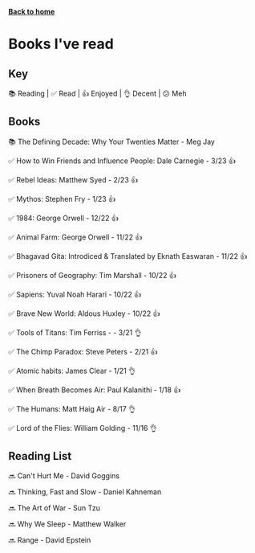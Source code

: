 [__Back to home__](../index.md)

# Books I've read

## Key

📚 Reading |
✅ Read |
👍 Enjoyed |
👌 Decent |
😕 Meh


## Books

📚 The Defining Decade: Why Your Twenties Matter - Meg Jay

✅ How to Win Friends and Influence People: Dale Carnegie - 3/23 👍

✅ Rebel Ideas: Matthew Syed - 2/23 👍

✅ Mythos: Stephen Fry - 1/23 👍

✅ 1984: George Orwell - 12/22 👍

✅ Animal Farm: George Orwell - 11/22 👍

✅ Bhagavad Gita: Introdiced & Translated by Eknath Easwaran - 11/22 👍

✅ Prisoners of Geography: Tim Marshall - 10/22 👍

✅ Sapiens: Yuval Noah Harari - 10/22 👍

✅ Brave New World: Aldous Huxley - 10/22 👍

✅ Tools of Titans: Tim Ferriss - - 3/21 👌

✅ The Chimp Paradox: Steve Peters - 2/21 👍

✅ Atomic habits: James Clear - 1/21 👌

✅ When Breath Becomes Air: Paul Kalanithi - 1/18 👍

✅ The Humans: Matt Haig Air - 8/17 👌

✅ Lord of the Flies: William Golding - 11/16 👌

## Reading List

🔜 Can't Hurt Me - David Goggins

🔜 Thinking, Fast and Slow - Daniel Kahneman

🔜 The Art of War - Sun Tzu

🔜 Why We Sleep - Matthew Walker

🔜 Range - David Epstein
